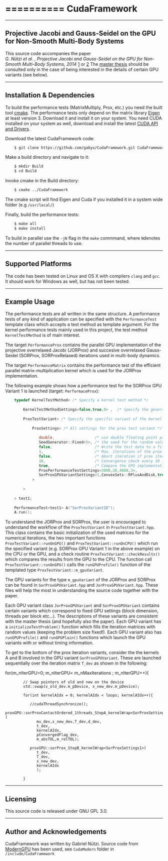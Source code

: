 ==========
CudaFramework
==========

----------------------------------------
Projective Jacobi and Gauss-Seidel on the GPU for Non-Smooth Multi-Body Systems
----------------------------------------

This source code accompanies the paper   
*G. Nützi et al. , Projective Jacobi and Gauss-Seidel on the GPU for Non-Smooth Multi-Body Systems, 2014*
[1](http://proceedings.asmedigitalcollection.asme.org/proceeding.aspx?articleID=2091012) or [2](http://www.zfm.ethz.ch/~nuetzig/_private_files/projective.pdf)
The [master thesis](http://dx.doi.org/10.3929/ethz-a-010054012) should be consulted only in the case of being interested in the details of certain GPU variants (see below).

---------------------------
Installation & Dependencies
---------------------------
To build the performance tests (MatrixMultiply, Prox, etc.) you need the built tool [cmake](
http://www.cmake.org).
The performance tests only depend on the matrix library [Eigen](http://eigen.tuxfamily.org) at least version 3. Download it and install it on your system.
You need CUDA installed on your system as well, download and install the latest [CUDA API and Drivers](https://developer.nvidia.com/cuda-downloads).

Download the latest CudaFramework code:
```bash
    $ git clone https://github.com/gabyx/CudaFramework.git CudaFramework  
```
Make a build directory and navigate to it:
```bash
    $ mkdir Build
    $ cd Build
```
Invoke cmake in the Build directory:
```bash
    $ cmake ../CudaFramework
```
The cmake script will find Eigen and Cuda if you installed it in a system wide folder (e.g ``/usr/local/``)


Finally, build the performance tests:
```bash
    $ make all 
    $ make install
``` 
 To build in parallel use the ``-jN`` flag in the `make` commmand, where ``N``denotes the number of parallel threads to use.

--------------------------
Supported Platforms
--------------------------
The code has been tested on Linux and OS X with compilers ``clang`` and ``gcc``. 
It should work for Windows as well, but has not been tested.

---------------------------
Example Usage
---------------------------
The performance tests are all written in the same structure. 
A performance tests of any kind of application can be specified with the ``PerformanceTest`` template class which accepts a test method as template argument.
For the kernel performance tests mainly used in this project, the test method ``KernelTestMethod`` is of main interest.   

The target ``PerformanceProx`` contains the parallel GPU implementation of the projective overrelaxed Jacobi (JORProx) and succesive overrelaxed Gauss-Seidel (SORProx, SORProxRelaxed) iterations used in multi-body dynamics.

The target ``PerformanceMatrix`` contains the performance test of the efficient parallel matrix-multiplication kernel which is used for the JORProx implementation.

The following example shows how a performance test for the SORProx GPU Variant 1 is launched (target: ``PerformaceProx``):
```C++
    typedef KernelTestMethod< /* Specify a kernel test method */ 
    
        KernelTestMethodSettings<false,true,0> ,  /* Specify the general kernel test method settings */ 
        
        ProxTestVariant< /* Specify the specific variant of the kernel test method */ 
            
            ProxSettings< /* All settings for the prox test variant */ 
        
               double,                  /* use double floating point precision */ 
               SeedGenerator::Fixed<5>, /* the seed for the random value generator for the test data */ 
               false,                   /* Write the test data to a file (matlab style) */ 
               1,                       /* Max. iterations of the prox iteration */
               false,                   /* Abort iteration if prox iteration converged */
               10,                      /* Convergence check every 10 iterations */
               true,                    /* Compare the GPU implementation to the exact serial replica on th CPU */
               ProxPerformanceTestSettings<3000,20,4000,3>,                /* Problem sizes from 3000 contacts to 4000 in steps of 20, generate 3 random test problems per problem size*/
               SorProxGPUVariantSettings<1,ConvexSets::RPlusAndDisk,true>  /* Use the GPU Variant 1, align the memory on the GPU for coalesced access!*/
            >
            
        >
        
    > test1;
    
    PerformanceTest<test1> A("SorProxVariant1D");
    A.run();
```

To understand the JORProx and SORProx, the user is encouraged to understand the workflow of the ``ProxTestVariant`` in ``ProxTestVariant.hpp``.
This class contains the basic initialization of the used matrices for the numerical iterations, the two important functions
``ProxTestVariant::runOnGPU()`` and ``ProxTestVariant::runOnCPU()`` which run the specified variant (e.g. SORProx GPU Variant 1 in the above example) 
on the CPU or the GPU, and a check routine
``ProxTestVariant::checkResults()`` which compares the results from the GPU to the CPU.
The function call ``ProxTestVariant::runOnGPU()`` calls the ``runGPUProfile()`` function of the templated type ``ProxTestVariant::m_gpuVariant``.

The GPU variants for the type ``m_gpuVariant`` of the JORProx and SORProx can be found in ``SorProxGPUVariant.hpp`` and ``JorProxGPUVariant.hpp``. 
These files will help the most in understanding the source code together with the paper.

Each GPU variant class ``JorProxGPUVariant`` and ``SorProxGPUVariant`` contains certain variants which correspond to fixed GPU settings (block dimension, threads per block etc...).
The descriptions of these variants are consistent with the master thesis (and hopefully also the paper).
Each GPU variant has a ``initializeTestProblem()`` function which fills the iteration matrices with random values (keeping the problem size fixed!).
Each GPU variant also has ``runGPUProfile()`` and ``runGPUPlain()`` functions which launch the GPU variants with or without timing information.

To get to the bottom of the prox iteration variants, consider the the kernels A and B involved in the GPU variant ``SorProxGPUVariant``. These are launched sequentially over the iteration matrix ``T_dev`` as shown in the following:

for(m_nIterGPU=0; m_nIterGPU< m_nMaxIterations ; m_nIterGPU++){

            // Swap pointers of old and new on the device
            std::swap(x_old_dev.m_pDevice, x_new_dev.m_pDevice);

            for(int kernelAIdx = 0; kernelAIdx < loops; kernelAIdx++){

               //cudaThreadSynchronize();
               proxGPU::sorProxContactOrdered_1threads_StepA_kernelWrap<SorProxSettings1>(
                  mu_dev,x_new_dev,T_dev,d_dev,
                  t_dev,
                  kernelAIdx,
                  pConvergedFlag_dev,
                  m_absTOL,m_relTOL);

               proxGPU::sorProx_StepB_kernelWrap<SorProxSettings1>(
                  t_dev,
                  T_dev,
                  x_new_dev,
                  kernelAIdx
                  );

            }

--------------------------
Licensing
--------------------------

This source code is released under GNU GPL 3.0. 

---------------------------
Author and Acknowledgements
---------------------------

CudaFramework was written by Gabriel Nützi. Source code from [ModernGPU](http://www.moderngpu.com) has been used, see ``CudaModern`` folder in ``/include/CudaFramework``

